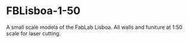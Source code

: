 FBLisboa-1-50
=============

A small scale modela of the FabLab Lisboa. All walls and funiture at 1:50 scale for laser cutting.
